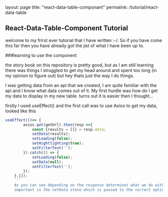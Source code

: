 layout: page
title: "react-data-table-componant"
permalink: /tutorial/react-data-table

## React-Data-Table-Component Tutorial

welcome to my frirst ever tutorial that I have written :-/. So if you have come this far then you have already got the jist of what I have been up to.

###learning to use the component

the story book on this repository is pretty good, but as I am still learning there was things I struggled to get my head around and spent too long (in my opinion to figure out)
but hey thats just the way I do things.

I was getting data from an api that we created, I am quite familiar with the api and I know what data comes out of it. My first hurdle was how do I get my data to display in my new table.
turns out it is easier then I thought...

firstly I used useEffect() and the first call was to use Axios to get my data, looked like this

```javascript
useEffect(()=> {
        axios.get(getUrl).then(resp =>{
            const {results = []} = resp.data;
            setData(results);
            setLoading(false);
            setHightlighting(true);
            setFilterText('');
        }).catch(() => {
            setLoading(false);
            setData(null);
            setFilterText('');
        });
    },[]);
    ```
    As you can see depending on the response determines what we do with that data, we set some states that the package requires in order for the table to actually work. the most 
    important is the setData state which is passed to the correct option that will be shown later.
